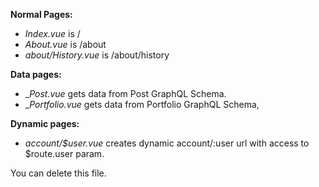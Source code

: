**Normal Pages:**
- _Index.vue_ is /
- _About.vue_ is /about
- _about/History.vue_ is /about/history

**Data pages:**
- __Post.vue_ gets data from Post GraphQL Schema.
- __Portfolio.vue_ gets data from Portfolio GraphQL Schema,

**Dynamic pages:**
- _account/$user.vue_ creates dynamic account/:user url with access to $route.user param.

You can delete this file.
